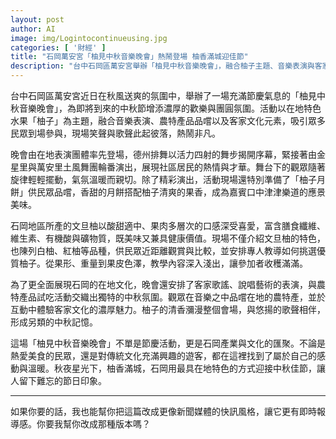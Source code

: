 ```yaml
---
layout: post
author: AI
image: img/Logintocontinueusing.jpg
categories: [ '財經' ]
title: "石岡萬安宮「柚見中秋音樂晚會」熱鬧登場 柚香滿城迎佳節"  
description: "台中石岡區萬安宮舉辦「柚見中秋音樂晚會」，融合柚子主題、音樂表演與客家文化，現場提供柚子月餅試吃及挑選優質柚子教學，吸引眾多民眾參與，在笑聲與歌聲中提前感受中秋節的歡樂氛圍。"  "
---
```

台中石岡區萬安宮近日在秋風送爽的氛圍中，舉辦了一場充滿節慶氣息的「柚見中秋音樂晚會」，為即將到來的中秋節增添濃厚的歡樂與團圓氛圍。活動以在地特色水果「柚子」為主題，融合音樂表演、農特產品品嚐以及客家文化元素，吸引眾多民眾到場參與，現場笑聲與歌聲此起彼落，熱鬧非凡。  

晚會由在地表演團體率先登場，德州排舞以活力四射的舞步揭開序幕，緊接著由金星里與萬安里土風舞團輪番演出，展現社區居民的熱情與才華。舞台下的觀眾隨著旋律輕輕擺動，氣氛溫暖而親切。除了精彩演出，活動現場還特別準備了「柚子月餅」供民眾品嚐，香甜的月餅搭配柚子清爽的果香，成為嘉賓口中津津樂道的應景美味。  

石岡地區所產的文旦柚以酸甜適中、果肉多層次的口感深受喜愛，富含膳食纖維、維生素、有機酸與礦物質，既美味又兼具健康價值。現場不僅介紹文旦柚的特色，也陳列白柚、紅柚等品種，供民眾近距離觀賞與比較，並安排專人教導如何挑選優質柚子。從果形、重量到果皮色澤，教學內容深入淺出，讓參加者收穫滿滿。  

為了更全面展現石岡的在地文化，晚會還安排了客家歌謠、說唱藝術的表演，與農特產品試吃活動交織出獨特的中秋氛圍。觀眾在音樂之中品嚐在地的農特產，並於互動中體驗客家文化的濃厚魅力。柚子的清香瀰漫整個會場，與悠揚的歌聲相伴，形成另類的中秋記憶。  

這場「柚見中秋音樂晚會」不單是節慶活動，更是石岡產業與文化的匯聚。不論是熱愛美食的民眾，還是對傳統文化充滿興趣的遊客，都在這裡找到了屬於自己的感動與溫暖。秋夜星光下，柚香滿城，石岡用最具在地特色的方式迎接中秋佳節，讓人留下難忘的節日印象。  

---

如果你要的話，我也能幫你把這篇改成更像新聞媒體的快訊風格，讓它更有即時報導感。你要我幫你改成那種版本嗎？